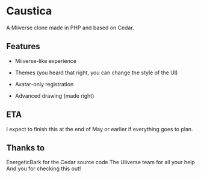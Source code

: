 # Caustica
A Miiverse clone made in PHP and based on Cedar.

## Features

- Miiverse-like experience

- Themes (you heard that right, you can change the style of the UI)

- Avatar-only registration

- Advanced drawing (made right)

## ETA

I expect to finish this at the end of May or earlier if everything goes to plan.

## Thanks to

EnergeticBark for the Cedar source code
The Uiiverse team for all your help
And you for checking this out!